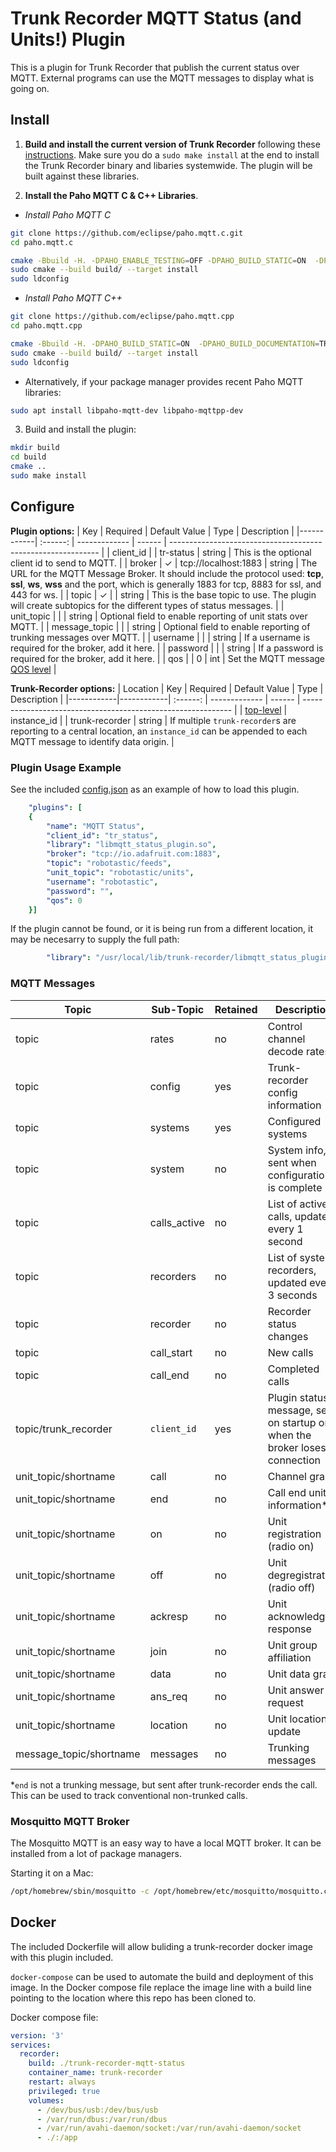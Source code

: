 # Trunk Recorder MQTT Status (and Units!) Plugin

This is a plugin for Trunk Recorder that publish the current status over MQTT. External programs can use the MQTT messages to display what is going on.

## Install

1. **Build and install the current version of Trunk Recorder** following these [instructions](https://github.com/robotastic/trunk-recorder/blob/master/docs/INSTALL-LINUX.md). Make sure you do a `sudo make install` at the end to install the Trunk Recorder binary and libaries systemwide. The plugin will be built against these libraries.

2. **Install the Paho MQTT C & C++ Libraries**.

- *Install Paho MQTT C*
```bash
git clone https://github.com/eclipse/paho.mqtt.c.git
cd paho.mqtt.c

cmake -Bbuild -H. -DPAHO_ENABLE_TESTING=OFF -DPAHO_BUILD_STATIC=ON  -DPAHO_WITH_SSL=ON -DPAHO_HIGH_PERFORMANCE=ON
sudo cmake --build build/ --target install
sudo ldconfig
```

- *Install Paho MQTT C++*
```bash
git clone https://github.com/eclipse/paho.mqtt.cpp
cd paho.mqtt.cpp

cmake -Bbuild -H. -DPAHO_BUILD_STATIC=ON  -DPAHO_BUILD_DOCUMENTATION=TRUE -DPAHO_BUILD_SAMPLES=TRUE
sudo cmake --build build/ --target install
sudo ldconfig
```

- Alternatively, if your package manager provides recent Paho MQTT libraries:

```bash
sudo apt install libpaho-mqtt-dev libpaho-mqttpp-dev
```


3. Build and install the plugin:

```bash
mkdir build
cd build
cmake ..
sudo make install
```

## Configure
__Plugin options:__
| Key        | Required | Default Value | Type   | Description                                                  |
|------------| :------: | ------------- | ------ | ------------------------------------------------------------ |
| client_id  |          | tr-status     | string | This is the optional client id to send to MQTT. |
| broker     |    ✓     |   tcp://localhost:1883            | string | The URL for the MQTT Message Broker. It should include the protocol used: **tcp**, **ssl**, **ws**, **wss** and the port, which is generally 1883 for tcp, 8883 for ssl, and 443 for ws. |
| topic      |    ✓     |               | string | This is the base topic to use. The plugin will create subtopics for the different types of status messages. |
| unit_topic |          |               | string | Optional field to enable reporting of unit stats over MQTT. |
| message_topic |          |               | string | Optional field to enable reporting of trunking messages over MQTT. |
| username   |          |               | string | If a username is required for the broker, add it here. |
| password   |          |               | string | If a password is required for the broker, add it here. |
| qos    |          |        0     | int    | Set the MQTT message [QOS level](https://www.eclipse.org/paho/files/mqttdoc/MQTTClient/html/qos.html) |

__Trunk-Recorder options:__
| Location | Key        | Required | Default Value | Type   | Description                                                  |
|------------|------------| :------: | ------------- | ------ | ------------------------------------------------------------ |
| [top-level](./config.json) | instance_id |          |   trunk-recorder   | string | If multiple `trunk-recorder`s are reporting to a central location, an `instance_id` can be appended to each MQTT message to identify data origin. |

### Plugin Usage Example
See the included [config.json](./config.json) as an example of how to load this plugin.

```yaml
    "plugins": [
    {
        "name": "MQTT Status",
        "client_id": "tr_status",
        "library": "libmqtt_status_plugin.so",
        "broker": "tcp://io.adafruit.com:1883",
        "topic": "robotastic/feeds",
        "unit_topic": "robotastic/units",
        "username": "robotastic",
        "password": "",
        "qos": 0
    }]
```
If the plugin cannot be found, or it is being run from a different location, it may be necesarry to supply the full path:
```yaml
        "library": "/usr/local/lib/trunk-recorder/libmqtt_status_plugin.so",
```

### MQTT Messages
| Topic | Sub-Topic | Retained | Description |
| ----- | --------- | -------- | ----------- |
| topic | rates | no | Control channel decode rates |
| topic | config | yes | Trunk-recorder config information  |
| topic | systems | yes | Configured systems |
| topic | system | no | System info, sent when configuration is complete|
| topic | calls_active | no | List of active calls, updated every 1 second|
| topic | recorders | no | List of system recorders, updated every 3 seconds |
| topic | recorder | no | Recorder status changes |
| topic | call_start | no | New calls |
| topic | call_end | no | Completed calls |
| topic/trunk_recorder | `client_id` | yes | Plugin status message, sent on startup or when the broker loses connection |
| unit_topic/shortname | call | no | Channel grants |
| unit_topic/shortname | end | no | Call end unit information\* |
| unit_topic/shortname | on | no | Unit registration (radio on) |
| unit_topic/shortname | off | no | Unit degregistration (radio off) |
| unit_topic/shortname | ackresp | no | Unit acknowledge response |
| unit_topic/shortname | join | no | Unit group affiliation |
| unit_topic/shortname | data | no | Unit data grant |
| unit_topic/shortname | ans_req | no | Unit answer request |
| unit_topic/shortname | location | no | Unit location update |
| message_topic/shortname | messages | no | Trunking messages |

\*`end` is not a trunking message, but sent after trunk-recorder ends the call.  This can be used to track conventional non-trunked calls.

### Mosquitto MQTT Broker
The Mosquitto MQTT is an easy way to have a local MQTT broker. It can be installed from a lot of package managers. 


Starting it on a Mac:
```bash
/opt/homebrew/sbin/mosquitto -c /opt/homebrew/etc/mosquitto/mosquitto.conf
```

## Docker

The included Dockerfile will allow buliding a trunk-recorder docker image with this plugin included.

`docker-compose` can be used to automate the build and deployment of this image. In the Docker compose file replace the image line with a build line pointing to the location where this repo has been cloned to.   

Docker compose file:

```yaml
version: '3'
services:
  recorder:
    build: ./trunk-recorder-mqtt-status
    container_name: trunk-recorder
    restart: always
    privileged: true
    volumes:
      - /dev/bus/usb:/dev/bus/usb
      - /var/run/dbus:/var/run/dbus 
      - /var/run/avahi-daemon/socket:/var/run/avahi-daemon/socket
      - ./:/app
```
